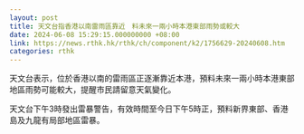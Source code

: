 ```yaml
---
layout: post
title: 天文台指香港以南雷雨區靠近　料未來一兩小時本港東部雨勢或較大
date: 2024-06-08 15:29:15.000000000 +08:00
link: https://news.rthk.hk/rthk/ch/component/k2/1756629-20240608.htm
categories: rthk
---
```


天文台表示，位於香港以南的雷雨區正逐漸靠近本港，預料未來一兩小時本港東部地區雨勢可能較大，提醒市民請留意天氣變化。

天文台下午3時發出雷暴警告，有效時間至今日下午5時正，預料新界東部、香港島及九龍有局部地區雷暴。
